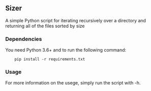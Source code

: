 ## Sizer

A simple Python script for iterating recursively over a directory and returning all of the files sorted by size

### Dependencies

You need Python 3.6+ and to run the following command:

        pip install -r requirements.txt

### Usage

For more information on the usege, simply run the script with -h.
